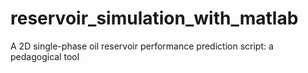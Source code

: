 # reservoir_simulation_with_matlab
 A 2D single-phase oil reservoir performance prediction script: a pedagogical tool
